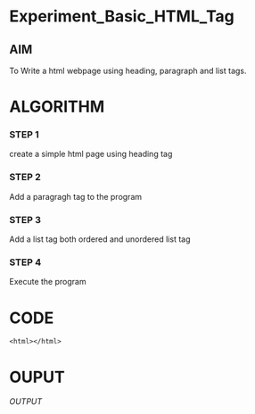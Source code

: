 # Experiment_Basic_HTML_Tag

## AIM
To Write a html webpage using heading, paragraph and list tags.

# ALGORITHM
### STEP 1
create a simple html page using heading tag
### STEP 2
Add a paragragh tag to the program
### STEP 3
Add a list tag both ordered and unordered list tag
### STEP 4
Execute the program

# CODE
~~~
<html></html>
~~~
# OUPUT
*OUTPUT*

